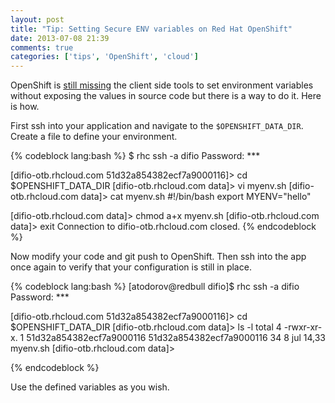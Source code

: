 ```yaml
---
layout: post
title: "Tip: Setting Secure ENV variables on Red Hat OpenShift"
date: 2013-07-08 21:39
comments: true
categories: ['tips', 'OpenShift', 'cloud']
---
```


OpenShift is
[still missing](https://www.openshift.com/content/custom-environment-variables)
the client side tools to set environment variables without exposing the values
in source code but there is a way to do it. Here is how.


First ssh into your application and navigate to the `$OPENSHIFT_DATA_DIR`.
Create a file to define your environment. 

{% codeblock lang:bash %}
$ rhc ssh -a difio
Password: ***

[difio-otb.rhcloud.com 51d32a854382ecf7a9000116]\> cd $OPENSHIFT_DATA_DIR
[difio-otb.rhcloud.com data]\> vi myenv.sh
[difio-otb.rhcloud.com data]\> cat myenv.sh
#!/bin/bash
export MYENV="hello"

[difio-otb.rhcloud.com data]\> chmod a+x myenv.sh 
[difio-otb.rhcloud.com data]\> exit
Connection to difio-otb.rhcloud.com closed.
{% endcodeblock %}

Now modify your code and git push to OpenShift. Then ssh into the app once
again to verify that your configuration is still in place. 

{% codeblock lang:bash %}
[atodorov@redbull difio]$ rhc ssh -a difio
Password: ***

[difio-otb.rhcloud.com 51d32a854382ecf7a9000116]\> cd $OPENSHIFT_DATA_DIR
[difio-otb.rhcloud.com data]\> ls -l
total 4
-rwxr-xr-x. 1 51d32a854382ecf7a9000116 51d32a854382ecf7a9000116 34  8 jul 14,33 myenv.sh
[difio-otb.rhcloud.com data]\> 

{% endcodeblock %}


Use the defined variables as you wish.
